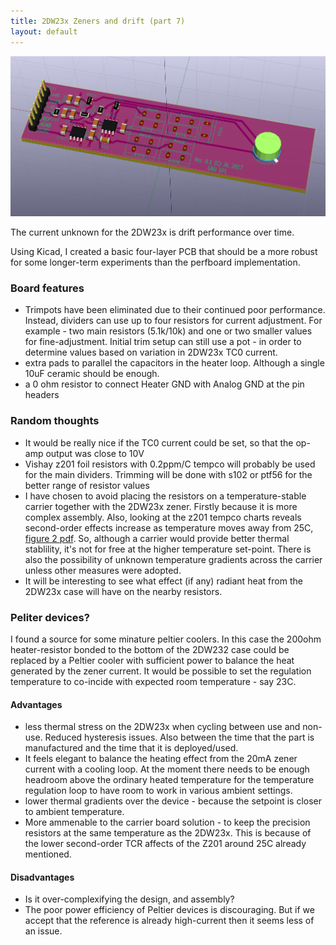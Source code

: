 ```yaml
---
title: 2DW23x Zeners and drift (part 7)
layout: default
---
```


![plot](/public/images/dw232/kicad-main.png)

The current unknown for the 2DW23x is drift performance over time. 

Using Kicad, I created a basic four-layer PCB that should be a more robust for some longer-term experiments than the perfboard implementation.

### Board features

  - Trimpots have been eliminated due to their continued poor performance. Instead, dividers can use up to four resistors for current adjustment. For example - two main resistors (5.1k/10k) and one or two smaller values for fine-adjustment. Initial trim setup can still use a pot - in order to determine values based on variation in 2DW23x TC0 current. 
  - extra pads to parallel the capacitors in the heater loop. Although a single 10uF ceramic should be enough. 
  - a 0 ohm resistor to connect Heater GND with Analog GND at the pin headers


### Random thoughts
  - It would be really nice if the TC0 current could be set, so that the op-amp output was close to 10V
  - Vishay z201 foil resistors with 0.2ppm/C tempco will probably be used for the main dividers. Trimming will be done with s102 or ptf56 for the better range of resistor values
  - I have chosen to avoid placing the resistors on a temperature-stable carrier together with the 2DW23x zener. Firstly because it is more complex assembly. Also, looking at the z201 tempco charts reveals second-order effects increase as temperature moves away from 25C, [figure 2 pdf](http://www.vishaypg.com/docs/63187/zseries.pdf). So, although a carrier would provide better thermal stablility, it's not for free at the higher temperature set-point. There is also the possibility of unknown temperature gradients across the carrier unless other measures were adopted.
  - It will be interesting to see what effect (if any) radiant heat from the 2DW23x case will have on the nearby resistors.


### Peliter devices? 

I found a source for some minature peltier coolers. In this case the 200ohm heater-resistor bonded to the bottom of the 2DW232 case could be replaced by a Peltier cooler with sufficient power to balance the heat generated by the zener current. It would be possible to set the regulation temperature to co-incide with expected room temperature - say 23C. 

#### Advantages 

  - less thermal stress on the 2DW23x when cycling between use and non-use. Reduced hysteresis issues. Also between the time that the part is manufactured and the time that it is deployed/used.  
  - It feels elegant to balance the heating effect from the 20mA zener current with a cooling loop. At the moment there needs to be enough headroom above the ordinary heated temperature for the temperature regulation loop to have room to work in various ambient settings. 
  - lower thermal gradients over the device - because the setpoint is closer to ambient temperature.
  - More ammenable to the carrier board solution - to keep the precision resistors at the same temperature as the 2DW23x. This is because of the lower second-order TCR affects of the Z201 around 25C already mentioned.

#### Disadvantages
  - Is it over-complexifying the design, and assembly?
  - The poor power efficiency of Peltier devices is discouraging. But if we accept that the reference is already high-current then it seems less of an issue.



